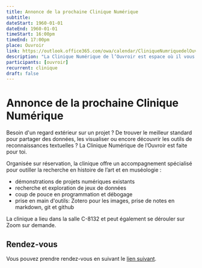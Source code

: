 ```yaml
---
title: Annonce de la prochaine Clinique Numérique
subtitle:
dateStart: 1960-01-01
dateEnd: 1960-01-01
timeStart: 16:00pm
timeEnd: 17:00pm
place: Ouvroir
link: https://outlook.office365.com/owa/calendar/CliniqueNumriquedelOuvroir@umontreal.ca/bookings/
description: "La Clinique Numérique de l’Ouvroir est espace où il vous possible de demander du soutien, conseils pour vos projets aux conseiller·ère·s informatique de l’Ouvroir."
participants: [ouvroir]
recurrent: clinique
draft: false
---
```


# Annonce de la prochaine Clinique Numérique

Besoin d'un regard extérieur sur un projet ? De trouver le meilleur standard pour partager des données, les visualiser ou encore découvrir les outils de reconnaissances textuelles ? La Clinique Numérique de l’Ouvroir est faite pour toi.

Organisée sur réservation, la clinique offre un accompagnement spécialisé pour outiller la recherche en histoire de l’art et en muséologie :

- démonstrations de projets numériques existants
- recherche et exploration de jeux de données
- coup de pouce en programmation et débogage
- prise en main d'outils: Zotero pour les images, prise de notes en markdown, git et github

La clinique a lieu dans la salle C-8132 et peut également se dérouler sur Zoom sur demande.

## Rendez-vous

Vous pouvez prendre rendez-vous en suivant le [lien suivant](https://outlook.office365.com/owa/calendar/CliniqueNumriquedelOuvroir@umontreal.ca/bookings/).
